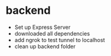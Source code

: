 # backend
* Set up Express Server 
* downloaded all dependencies
* add ngrok to test tunnel to localhost
* clean up backend folder